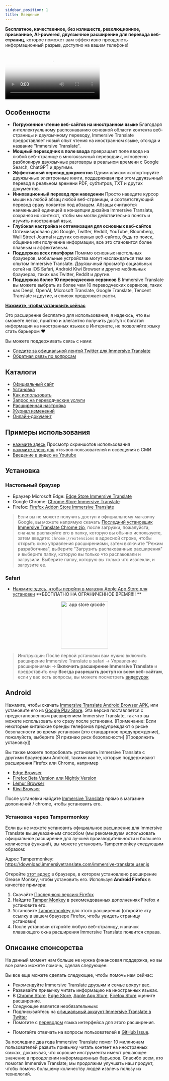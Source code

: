 ```yaml
---
sidebar_position: 1
title: Введение
---
```


**Бесплатное, качественное, без излишеств, революционное, признанное, AI-powered, двуязычное расширение для перевода веб-страниц**, которое поможет вам эффективно преодолеть информационный разрыв, доступно на вашем телефоне!

<video
  controls
  poster="https://immersivetranslate.com/assets/price/video-poster-en.png"
  src="https://s.immersivetranslate.com/assets/uploads/en-kefVSe.mp4"
/>

## Особенности

- **Погруженное чтение веб-сайтов на иностранном языке** Благодаря интеллектуальному распознаванию основной области контента веб-страницы и двуязычному переводу, Immersive Translate предоставляет новый опыт чтения на иностранном языке, отсюда и название "Immersive Translate".
- **Мощный переводчик в поле ввода** превращает поле ввода на любой веб-странице в многоязычный переводчик, мгновенно разблокируя двуязычные разговоры в реальном времени с Google Search, ChatGPT и другими.
- **Эффективный перевод документов** Одним кликом экспортируйте двуязычные электронные книги, поддерживая при этом двуязычный перевод в реальном времени PDF, субтитров, TXT и других документов.
- **Инновационный перевод при наведении** Просто наведите курсор мыши на любой абзац любой веб-страницы, и соответствующий перевод сразу появится под абзацем. Абзацы считаются наименьшей единицей в концепции дизайна Immersive Translate, сохраняя их контекст, чтобы мы могли действительно понять и изучить иностранный язык.
- **Глубокая настройка и оптимизация для основных веб-сайтов** Оптимизировано для Google, Twitter, Reddit, YouTube, Bloomberg, Wall Street Journal и других основных веб-сайтов, будь то поиск, общение или получение информации, все это становится более плавным и эффективным.
- **Поддержка всех платформ** Помимо основных настольных браузеров, мобильные устройства могут наслаждаться тем же опытом Immersive Translate. Двуязычный просмотр социальных сетей на iOS Safari, Android Kiwi Browser и других мобильных браузерах, таких как Twitter, Reddit и другие.
- **Поддержка более 10 переводческих сервисов** В Immersive Translate вы можете выбрать из более чем 10 переводческих сервисов, таких как Deepl, OpenAI, Microsoft Translate, Google Translate, Tencent Translate и другие, и список продолжает расти.

[**Нажмите, чтобы установить сейчас**](/docs/installation/)

Это расширение бесплатно для использования, я надеюсь, что вы сможете легко, приятно и элегантно получить доступ к богатой информации на иностранных языках в Интернете, не позволяйте языку стать барьером ❤️

Вы можете поддерживать связь с нами:

<!-- - [Подпишитесь на Immersive Translate по Email](https://immersivetranslate.substack.com/) Получайте последние обновления и (преимущества) своевременно. -->

- [Следите за официальной лентой Twitter для Immersive Translate](https://twitter.com/immersivetrans)
  <!-- - [Следите за каналом Telegram](https://t.me/immersivetranslate) Получайте последние новости! -->
  <!-- - [Присоединяйтесь к группе Telegram](https://t.me/+rq848Z09nehlOTgx) для участия в обсуждениях о функциях. -->
- [Обратная связь по вопросам](https://github.com/immersive-translate/immersive-translate/issues/)

## Каталоги

- [Официальный сайт](https://immersivetranslate.com/en/?force=1)
- [Установка](/docs/installation/)
- [Как использовать](/docs/usage/)
- [Запрос на переводческие услуги](/docs/services/)
- [Расширенная настройка](/docs/advanced/)
- [Журнал изменений](/docs/CHANGELOG/)
- [Онлайн-документ](/docs/)

## Примеры использования

<!-- - [Узнайте о изменениях, которые произошли с пользователем Сяо Чжаном после месяца использования Immersive Translate](#user-xiao-zhangs-story) -->

- [нажмите здесь](/docs/usecase/) Просмотр скриншотов использования
- [нажмите здесь для](/docs/review/) отзывов пользователей и освещения в СМИ
- [Введение в видео на Youtube](https://www.youtube.com/watch?v=SHznc5kQCM4&ab_channel=ImmersiveTranslate)

## Установка

### Настольный браузер

- Браузер Microsoft Edge: [Edge Store Immersive Translate](https://microsoftedge.microsoft.com/addons/detail/amkbmndfnliijdhojkpoglbnaaahippg)
- Google Chrome: [Chrome Store Immersive Translate](https://chrome.google.com/webstore/detail/immersive-translate/bpoadfkcbjbfhfodiogcnhhhpibjhbnh)
- Firefox: [Firefox Addon Store Immersive Translate](https://addons.mozilla.org/firefox/addon/immersive-translate/)

> Если вы не можете получить доступ к официальному магазину Google, вы можете напрямую скачать [Последний установщик Immersive Translate Chrome zip](https://download.immersivetranslate.com/latest/chrome-immersive-translate.zip), после загрузки, пожалуйста, сначала распакуйте его в папку, которую вы обычно используете, затем введите: `chrome://extensions` в адресной строке, чтобы открыть окно управления расширениями, затем включите "Режим разработчика", выберите "Загрузить распакованные расширения" и выберите папку, которую вы только что распаковали и загрузили. Выберите папку, которую вы только что извлекли, и загрузите ее.

### Safari

- [Нажмите здесь, чтобы перейти в магазин Apple App Store для установки](https://apps.apple.com/app/immersive-translate/id6447957425) \*\*БЕСПЛАТНО НА ОГРАНИЧЕННОЕ ВРЕМЯ!!!! \*\*

<div align="center">
<img src="https://s.immersivetranslate.com/static/official-static/assets/immersive-app-store.png" width="150" alt="app store qrcode" />
</div>

> Инструкции: После первой установки вам нужно включить расширение Immersive Translate в safari -> Управление расширениями -> **Включить расширение Immersive Translate** и предоставить ему **Всегда разрешать доступ ко всем веб-сайтам**, если у вас есть вопросы, вы можете посмотреть [видеоурок](https://s.immersivetranslate.com/videos/ios_safari_turorial_en.mp4)

## Android

Нажмите, чтобы скачать [Immersive Translate Android Browser APK](https://immersivetranslate.com/android/), или установите его из [Google Play Store](https://play.google.com/store/apps/details?id=com.immersivetranslate.browser&utm_campaign=official). Эта версия поставляется с предустановленным расширением Immersive Translate, так что вы можете использовать его сразу после установки. (Примечание: Если некоторые китайские бренды телефонов предупреждают о риске безопасности во время установки (это стандартное предупреждение), пожалуйста, выберите [Я признаю риск безопасности] [Продолжить установку])

Вы также можете попробовать установить Immersive Translate с другими браузерами Android, такими как те, которые поддерживают расширения Firefox или Chrome, например

- [Edge Browser](https://www.microsoft.com/edge/emmx/immersivetranslatecollaboration)
- [Firefox Beta Version или Nightly Version](https://www.mozilla.org/firefox/channel/android/)
- [Lemur Browser](https://lemurbrowser.com/)
- [Kiwi Browser](https://kiwibrowser.com/)

После установки найдите [Immersive Translate](https://chrome.google.com/webstore/detail/immersive-translate/bpoadfkcbjbfhfodiogcnhhhpibjhbnh) прямо в магазине дополнений / chrome, чтобы установить его.

### Установка через Tampermonkey

Если вы не можете установить официальное расширение для Immersive Translate вышеуказанным способом (мы рекомендуем использовать официальное расширение для лучшей производительности и большего количества функций), вы можете установить Tampermonkey следующим образом:

Адрес Tampermonkey: https://download.immersivetranslate.com/immersive-translate.user.js

Откройте [этот адрес](https://download.immersivetranslate.com/immersive-translate.user.js) в браузере, в котором установлено расширение Grease Monkey, чтобы установить его. Используя **Android Firefox** в качестве примера:

1. Скачайте [Последнюю версию Firefox](https://www.mozilla.org/firefox/browsers/mobile/android/)
2. Найдите [Tamper Monkey](https://www.tampermonkey.net/) в рекомендованных дополнениях Firefox и установите его.
3. Установите [Tampermonkey](https://download.immersivetranslate.com/immersive-translate.user.js) для этого расширения (откройте эту ссылку в вашем браузере Firefox, чтобы увидеть страницу установки)
4. После установки откройте любую веб-страницу, и значок плавающего окна расширения Immersive Translate появится справа.

<!-- ## Длинная заметка

Привет, я Оуэн, и я сам в прошлом получил пользу от бесплатных инструментов, разработанных бесчисленными волонтерами, и приобрел так много знаний на всю жизнь, что это укрепило мою веру в то, что **РАВНЫЙ** доступ к информации - это самое важное право, которое у нас всех есть. Поэтому я создал множество бесплатных двуязычных инструментов, чтобы помочь людям более эффективно получать доступ (в то время как я с нетерпением жду дня, когда мы сможем обойтись без этих вспомогательных средств)

На сегодняшний день Immersive Translate помог более чем **400,000** людям развить привычку читать информацию на иностранном языке.

До Immersive Translate:

- Обычные инструменты перевода отображают перевод напрямую, и вам нужно переключаться между оригиналом и переводом, когда вы сталкиваетесь с чем-то, что не имеет смысла.
- Обычные инструменты перевода поддерживают только свои собственные переводческие движки, качество которых сомнительно, и они ограничены в поддерживаемых языках
- Обычные инструменты перевода поддерживают только перевод веб-страниц, но у нас также есть большое количество электронных книг, PDF, TXT, файлов субтитров и других документов, которые нужно перевести!

Поэтому многие люди используют инструменты перевода только для просмотра информации, когда это наиболее необходимо, и я использовал перевод, который шел с моей системой, довольно долго - до тех пор, пока я не прочитал двуязычную копию "Маленькие женщины".

Я только тогда осознал, насколько важен опыт двуязычного чтения:

- Я могу читать оригинальное сообщение.
- Я также могу быстро посмотреть перевод, и когда я читаю что-то, что не имеет смысла, я сразу проверяю оригинальный текст
- Изучайте английский, пока читаете!
- Перестаньте бояться произведений на иностранном языке и развивайте привычку читать произведения на иностранном языке

Так родился Immersive Translate, и я не ожидал, что, как только он был выпущен, бесчисленное количество людей с такими же потребностями, как у меня, начали использовать Immersive Translate для чтения огромного количества информации на иностранном языке с высокой частотой:

[![Star History Chart](https://api.star-history.com/svg?repos=immersive-translate/immersive-translate\&type=Date)](https://star-history .com/#immersive-translate/immersive-translate\&Date)

Then we step by step to optimize for various reading needs, including support for real-time translation of PDF files, support for real-time translation and production of Epub e-books, support for subtitle files, TXT files and so on and so forth.

Времена тяжелые, и мы знаем, что не все могут позволить себе платить за все большее количество инструментов и контента, поэтому мы предоставляем этот инструмент бесплатно для всех, кто в нем нуждается, и мы твердо верим, что равный доступ к информации — это самое заслуженное право, которое у нас всех есть. -->

## Описание спонсорства

На данный момент нам больше не нужна финансовая поддержка, но вы все равно можете помочь, сделав следующее:

Вы все еще можете сделать следующее, чтобы помочь нам сейчас:

- Рекомендуйте Immersive Translate друзьям и семье вокруг вас.
- Развивайте привычку читать информацию на иностранных языках.
- В [Chrome Store](https://chrome.google.com/webstore/detail/immersive-translate/bpoadfkcbjbfhfodiogcnhhhpibjhbnh), [Edge Store](https://microsoftedge.microsoft.com/addons/detail/immersive-translate-web-/amkbmndfnliijdhojkpoglbnaaahippg), [Apple App Store](https://apps.apple.com/app/id6447957425), [Firefox Store](https://addons.mozilla.org/firefox/addon/immersive-translate/) оцените расширение.
- Следующее является необязательным:
  <!-- - Подпишитесь на [официальную рассылку Immersive Translate](https://immersivetranslate.substack.com/) -->
  <!-- - [Присоединяйтесь к каналу Telegram](https://t.me/immersivetranslate) -->
- Подписывайтесь на [официальный аккаунт Immersive Translate в Twitter](https://twitter.com/immersivetrans)
- Помогите с [переводом](https://crowdin.com/project/immersive-translate) языка интерфейса для этого расширения.
<!-- - Помогайте отвечать на вопросы пользователей в [группах Telegram](https://t.me/+rq848Z09nehlOTgx). -->
- Помогайте отвечать на вопросы пользователей в [GitHub Issue](https://github.com/immersive-translate/immersive-translate/issues).

За последние два года Immersive Translate помог 10 миллионам пользователей развить привычку читать контент на иностранных языках, доказывая, что хорошие инструменты имеют решающее значение в преодолении информационных барьеров. Спасибо всем, кто помогал Immersive Translate; мы продолжим улучшать наш продукт, чтобы помочь большему количеству людей извлечь пользу из технологий.